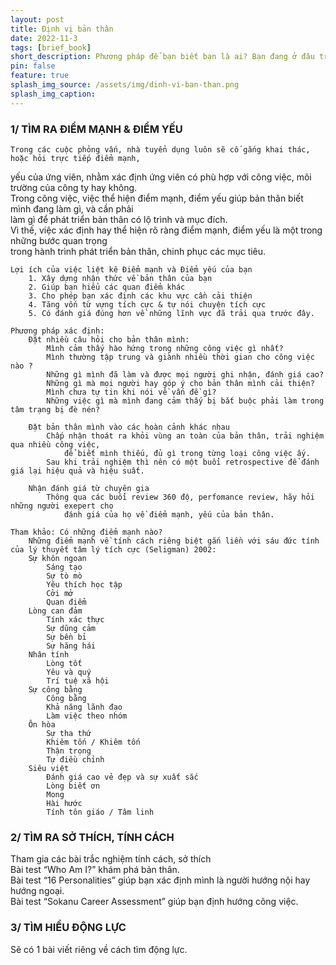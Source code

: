 ```yaml
---
layout: post
title: Định vị bản thân
date: 2022-11-3
tags: [brief_book]
short_description: Phương pháp để bạn biết bạn là ai? Bạn đang ở đâu trong vũ trụ này?
pin: false
feature: true
splash_img_source: /assets/img/dinh-vi-ban-than.png
splash_img_caption: 
---
```


### 1/ TÌM RA ĐIỂM MẠNH & ĐIỂM YẾU

	Trong các cuộc phỏng vấn, nhà tuyển dụng luôn sẽ cố gắng khai thác, hoặc hỏi trực tiếp điểm mạnh,																
yếu của ứng viên, nhằm xác định ứng viên có phù hợp với công việc, môi trường của công ty hay không.																	
	Trong công việc, việc thể hiện điểm mạnh, điểm yếu giúp bản thân biết mình đang làm gì, và cần phải 																
làm gì để phát triển bản thân có lộ trình và mục đích.																	
	Vì thế, việc xác định hay thể hiện rõ ràng điểm mạnh, điểm yếu là một trong những bước quan trọng																
trong hành trình phát triển bản thân, chinh phục các mục tiêu.																	
																	
	Lợi ích của việc liệt kê Điểm mạnh và Điểm yếu của bạn																
		1. Xây dựng nhận thức về bản thân của bạn															
		2. Giúp bạn hiểu các quan điểm khác															
		3. Cho phép bạn xác định các khu vực cần cải thiện															
		4. Tăng vốn từ vựng tích cực & tự nói chuyện tích cực															
		5. Có đánh giá đúng hơn về những lĩnh vực đã trải qua trước đây.															
																	
	Phương pháp xác định: 																
		Đặt nhiều câu hỏi cho bản thân mình: 															
			Mình cảm thấy hào hứng trong những công việc gì nhất? 														
			Mình thường tập trung và giành nhiều thời gian cho công việc nào ?														
			Những gì mình đã làm và được mọi người ghi nhận, đánh giá cao? 														
			Những gì mà mọi người hay góp ý cho bản thân mình cải thiện?														
			Mình chưa tự tin khi nói về vấn đề gì? 														
			Những việc gì mà mình đang cảm thấy bị bắt buộc phải làm trong tâm trạng bị đè nén?														
																	
		Đặt bản thân mình vào các hoàn cảnh khác nhau															
			Chấp nhận thoát ra khỏi vùng an toàn của bản thân, trải nghiệm qua nhiều công việc,														
				để biết mình thiếu, đủ gì trong từng loại công việc ấy.													
			Sau khi trải nghiệm thì nên có một buổi retrospective để đánh giá lại hiệu quả và hiệu suất.														
																	
		Nhận đánh giá từ chuyên gia															
			Thông qua các buổi review 360 độ, perfomance review, hãy hỏi những người exepert cho														
				đánh giá của họ về điểm mạnh, yếu của bản thân.													

    Tham khảo: Có những điểm mạnh nào? 																
		Những điểm mạnh về tính cách riêng biệt gắn liền với sáu đức tính của lý thuyết tâm lý tích cực (Seligman) 2002:																	
		Sự khôn ngoan															
			Sáng tạo														
			Sự tò mò														
			Yêu thích học tập														
			Cởi mở														
			Quan điểm														
		Lòng can đảm															
			Tính xác thực														
			Sự dũng cảm														
			Sự bền bỉ														
			Sự hăng hái														
		Nhân tính															
			Lòng tốt														
			Yêu và quý														
			Trí tuệ xã hội														
		Sự công bằng															
			Công bằng														
			Khả năng lãnh đạo														
			Làm việc theo nhóm														
		Ôn hòa															
			Sự tha thứ														
			Khiêm tốn / Khiêm tốn														
			Thận trọng														
			Tự điều chỉnh														
		Siêu việt															
			Đánh giá cao vẻ đẹp và sự xuất sắc														
			Lòng biết ơn														
			Mong														
			Hài hước														
			Tính tôn giáo / Tâm linh	

### 2/ TÌM RA SỞ THÍCH, TÍNH CÁCH

Tham gia các bài trắc nghiệm tính cách, sở thích															
    Bài test “Who Am I?” khám phá bản thân.														
    Bài test “16 Personalities” giúp bạn xác định mình là người hướng nội hay hướng ngoại.														
    Bài test “Sokanu Career Assessment” giúp bạn định hướng công việc.														
                                                            
																										
### 3/ TÌM HIỂU ĐỘNG LỰC

Sẽ có 1 bài viết riêng về cách tìm động lực.
